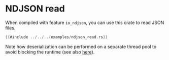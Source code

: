 # NDJSON read

When compiled with feature `io_ndjson`, you can use this crate to read JSON files.

```rust
{{#include ../../../examples/ndjson_read.rs}}
```

Note how deserialization can be performed on a separate thread pool to avoid
blocking the runtime (see also [here](https://ryhl.io/blog/async-what-is-blocking/)).
